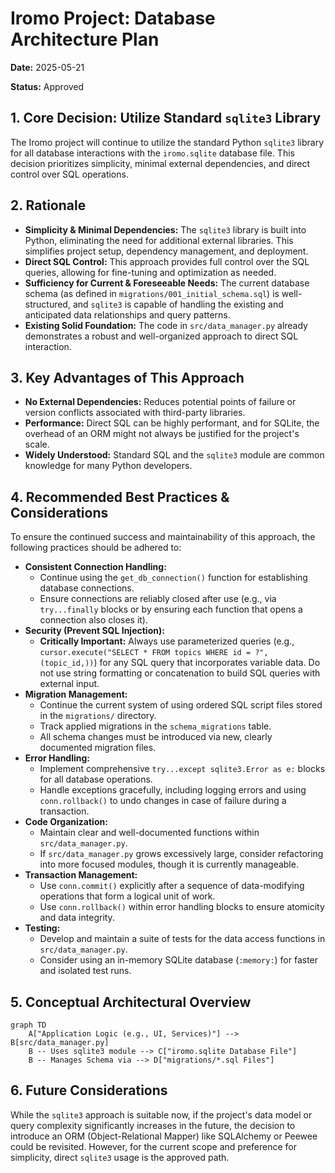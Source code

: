 # Iromo Project: Database Architecture Plan

**Date:** 2025-05-21

**Status:** Approved

## 1. Core Decision: Utilize Standard `sqlite3` Library

The Iromo project will continue to utilize the standard Python `sqlite3` library for all database interactions with the `iromo.sqlite` database file. This decision prioritizes simplicity, minimal external dependencies, and direct control over SQL operations.

## 2. Rationale

*   **Simplicity & Minimal Dependencies:** The `sqlite3` library is built into Python, eliminating the need for additional external libraries. This simplifies project setup, dependency management, and deployment.
*   **Direct SQL Control:** This approach provides full control over the SQL queries, allowing for fine-tuning and optimization as needed.
*   **Sufficiency for Current & Foreseeable Needs:** The current database schema (as defined in `migrations/001_initial_schema.sql`) is well-structured, and `sqlite3` is capable of handling the existing and anticipated data relationships and query patterns.
*   **Existing Solid Foundation:** The code in `src/data_manager.py` already demonstrates a robust and well-organized approach to direct SQL interaction.

## 3. Key Advantages of This Approach

*   **No External Dependencies:** Reduces potential points of failure or version conflicts associated with third-party libraries.
*   **Performance:** Direct SQL can be highly performant, and for SQLite, the overhead of an ORM might not always be justified for the project's scale.
*   **Widely Understood:** Standard SQL and the `sqlite3` module are common knowledge for many Python developers.

## 4. Recommended Best Practices & Considerations

To ensure the continued success and maintainability of this approach, the following practices should be adhered to:

*   **Consistent Connection Handling:**
    *   Continue using the `get_db_connection()` function for establishing database connections.
    *   Ensure connections are reliably closed after use (e.g., via `try...finally` blocks or by ensuring each function that opens a connection also closes it).
*   **Security (Prevent SQL Injection):**
    *   **Critically Important:** Always use parameterized queries (e.g., `cursor.execute("SELECT * FROM topics WHERE id = ?", (topic_id,))`) for any SQL query that incorporates variable data. Do not use string formatting or concatenation to build SQL queries with external input.
*   **Migration Management:**
    *   Continue the current system of using ordered SQL script files stored in the `migrations/` directory.
    *   Track applied migrations in the `schema_migrations` table.
    *   All schema changes must be introduced via new, clearly documented migration files.
*   **Error Handling:**
    *   Implement comprehensive `try...except sqlite3.Error as e:` blocks for all database operations.
    *   Handle exceptions gracefully, including logging errors and using `conn.rollback()` to undo changes in case of failure during a transaction.
*   **Code Organization:**
    *   Maintain clear and well-documented functions within `src/data_manager.py`.
    *   If `src/data_manager.py` grows excessively large, consider refactoring into more focused modules, though it is currently manageable.
*   **Transaction Management:**
    *   Use `conn.commit()` explicitly after a sequence of data-modifying operations that form a logical unit of work.
    *   Use `conn.rollback()` within error handling blocks to ensure atomicity and data integrity.
*   **Testing:**
    *   Develop and maintain a suite of tests for the data access functions in `src/data_manager.py`.
    *   Consider using an in-memory SQLite database (`:memory:`) for faster and isolated test runs.

## 5. Conceptual Architectural Overview

```mermaid
graph TD
    A["Application Logic (e.g., UI, Services)"] --> B[src/data_manager.py]
    B -- Uses sqlite3 module --> C["iromo.sqlite Database File"]
    B -- Manages Schema via --> D["migrations/*.sql Files"]
```

## 6. Future Considerations

While the `sqlite3` approach is suitable now, if the project's data model or query complexity significantly increases in the future, the decision to introduce an ORM (Object-Relational Mapper) like SQLAlchemy or Peewee could be revisited. However, for the current scope and preference for simplicity, direct `sqlite3` usage is the approved path.